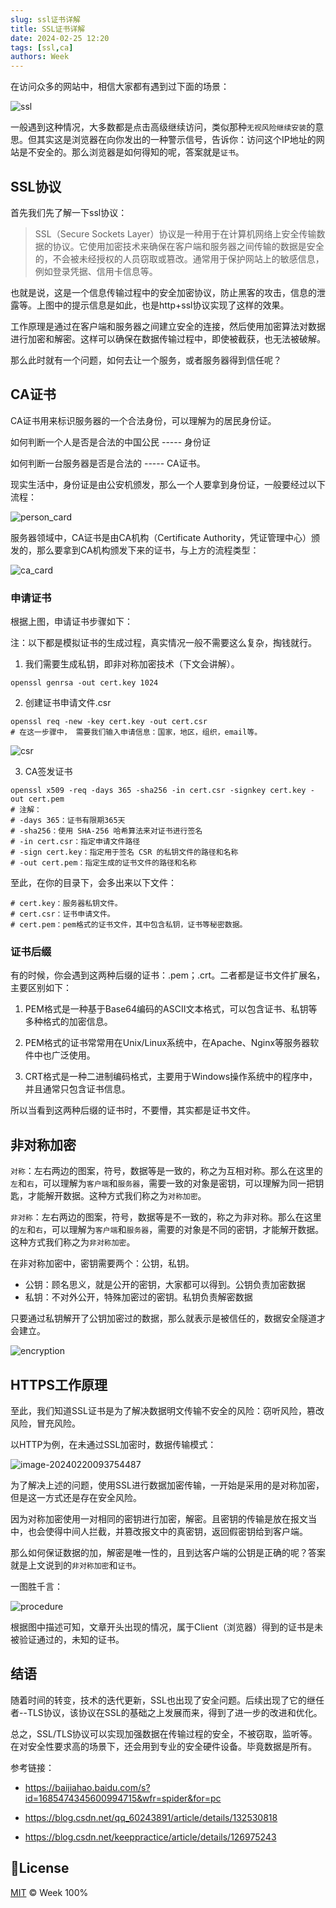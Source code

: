 ```yaml
---
slug: ssl证书详解
title: SSL证书详解
date: 2024-02-25 12:20
tags: [ssl,ca]
authors: Week
---
```

<!-- ![logo](/assets/images/avatar300.png) -->

在访问众多的网站中，相信大家都有遇到过下面的场景：

![ssl](https://cdn.jsdelivr.net/gh/week2311/Images@main/ssl.png)

一般遇到这种情况，大多数都是点击高级继续访问，类似那种`无视风险继续安装`的意思。但其实这是浏览器在向你发出的一种警示信号，告诉你：访问这个IP地址的网站是不安全的。那么浏览器是如何得知的呢，答案就是`证书`。


<!-- truncate -->
## SSL协议

首先我们先了解一下ssl协议：

> SSL（Secure Sockets Layer）协议是一种用于在计算机网络上安全传输数据的协议。它使用加密技术来确保在客户端和服务器之间传输的数据是安全的，不会被未经授权的人员窃取或篡改。通常用于保护网站上的敏感信息，例如登录凭据、信用卡信息等。

也就是说，这是一个信息传输过程中的安全加密协议，防止黑客的攻击，信息的泄露等。上图中的提示信息是如此，也是http+ssl协议实现了这样的效果。

工作原理是通过在客户端和服务器之间建立安全的连接，然后使用加密算法对数据进行加密和解密。这样可以确保在数据传输过程中，即使被截获，也无法被破解。

那么此时就有一个问题，如何去让一个服务，或者服务器得到信任呢？



## CA证书

CA证书用来标识服务器的一个合法身份，可以理解为的居民身份证。

如何判断一个人是否是合法的中国公民 ----- 身份证

如何判断一台服务器是否是合法的 ----- CA证书。

现实生活中，身份证是由公安机颁发，那么一个人要拿到身份证，一般要经过以下流程：

![person_card](https://cdn.jsdelivr.net/gh/week2311/Images@main/person_card.png)

服务器领域中，CA证书是由CA机构（Certificate Authority，凭证管理中心）颁发的，那么要拿到CA机构颁发下来的证书，与上方的流程类型：

![ca_card](https://cdn.jsdelivr.net/gh/week2311/Images@main/ca_card.png)

### 申请证书

根据上图，申请证书步骤如下：

注：以下都是模拟证书的生成过程，真实情况一般不需要这么复杂，掏钱就行。

1. 我们需要生成私钥，即非对称加密技术（下文会讲解）。

```shell
openssl genrsa -out cert.key 1024
```

2. 创建证书申请文件.csr

```shell
openssl req -new -key cert.key -out cert.csr
# 在这一步骤中， 需要我们输入申请信息：国家，地区，组织，email等。
```

![csr](https://cdn.jsdelivr.net/gh/week2311/Images@main/csr.png)

3. CA签发证书

```shell
openssl x509 -req -days 365 -sha256 -in cert.csr -signkey cert.key -out cert.pem
# 注解：
# -days 365：证书有限期365天
# -sha256：使用 SHA-256 哈希算法来对证书进行签名
# -in cert.csr：指定申请文件路径
# -sign cert.key：指定用于签名 CSR 的私钥文件的路径和名称
# -out cert.pem：指定生成的证书文件的路径和名称
```

至此，在你的目录下，会多出来以下文件：

```shell
# cert.key：服务器私钥文件。
# cert.csr：证书申请文件。
# cert.pem：pem格式的证书文件，其中包含私钥，证书等秘密数据。
```



### 证书后缀

有的时候，你会遇到这两种后缀的证书：.pem；.crt。二者都是证书文件扩展名，主要区别如下：

1. PEM格式是一种基于Base64编码的ASCII文本格式，可以包含证书、私钥等多种格式的加密信息。
2. PEM格式的证书常常用在Unix/Linux系统中，在Apache、Nginx等服务器软件中也广泛使用。

3. CRT格式是一种二进制编码格式，主要用于Windows操作系统中的程序中，并且通常只包含证书信息。

所以当看到这两种后缀的证书时，不要懵，其实都是证书文件。



## 非对称加密

`对称`：左右两边的图案，符号，数据等是一致的，称之为互相对称。那么在这里的`左`和`右`，可以理解为`客户端`和`服务器`，需要一致的对象是密钥，可以理解为同一把钥匙，才能解开数据。这种方式我们称之为`对称加密`。

`非对称`：左右两边的图案，符号，数据等是不一致的，称之为非对称。那么在这里的`左`和`右`，可以理解为`客户端`和`服务器`，需要的对象是不同的密钥，才能解开数据。这种方式我们称之为`非对称加密`。

在非对称加密中，密钥需要两个：公钥，私钥。

* 公钥：顾名思义，就是公开的密钥，大家都可以得到。公钥负责加密数据
* 私钥：不对外公开，特殊加密过的密钥。私钥负责解密数据

只要通过私钥解开了公钥加密过的数据，那么就表示是被信任的，数据安全隧道才会建立。

![encryption](https://cdn.jsdelivr.net/gh/week2311/Images@main/encryption.png)

## HTTPS工作原理

至此，我们知道SSL证书是为了解决数据明文传输不安全的风险：窃听风险，篡改风险，冒充风险。

以HTTP为例，在未通过SSL加密时，数据传输模式：

![image-20240220093754487](https://cdn.jsdelivr.net/gh/week2311/Images@main/risk.png)

为了解决上述的问题，使用SSL进行数据加密传输，一开始是采用的是对称加密，但是这一方式还是存在安全风险。

因为对称加密使用一对相同的密钥进行加密，解密。且密钥的传输是放在报文当中，也会使得中间人拦截，并篡改报文中的真密钥，返回假密钥给到客户端。

那么如何保证数据的加，解密是唯一性的，且到达客户端的公钥是正确的呢？答案就是上文说到的`非对称加密`和`证书`。

一图胜千言：

![procedure](https://cdn.jsdelivr.net/gh/week2311/Images@main/procedure.png)

根据图中描述可知，文章开头出现的情况，属于Client（浏览器）得到的证书是未被验证通过的，未知的证书。

## 结语

随着时间的转变，技术的迭代更新，SSL也出现了安全问题。后续出现了它的继任者--TLS协议，该协议在SSL的基础之上发展而来，得到了进一步的改进和优化。

总之，SSL/TLS协议可以实现加强数据在传输过程的安全，不被窃取，监听等。在对安全性要求高的场景下，还会用到专业的安全硬件设备。毕竟数据是所有。



参考链接：

* https://baijiahao.baidu.com/s?id=1685474345600994715&wfr=spider&for=pc

* https://blog.csdn.net/qq_60243891/article/details/132530818

* https://blog.csdn.net/keeppractice/article/details/126975243

## 📝License

[MIT](./LICENSE) © Week 100%